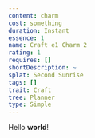 ```yaml
---
content: charm
cost: something
duration: Instant
essence: 1
name: Craft e1 Charm 2
rating: 1
requires: []
shortDescription: ~
splat: Second Sunrise
tags: []
trait: Craft
tree: Planner
type: Simple
---
```


Hello **world**!
